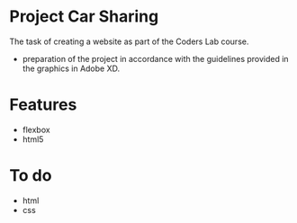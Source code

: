 # Project Car Sharing
The task of creating a website as part of the Coders Lab course.
- preparation of the project in accordance with the guidelines provided in the graphics in Adobe XD.
  
# Features
- flexbox
- html5

# To do
- html
- css